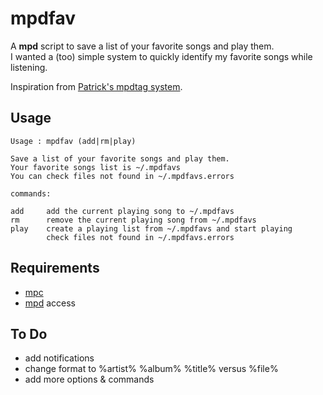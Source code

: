 mpdfav
========

A **mpd** script to save a list of your favorite songs and play them.  
I wanted a (too) simple system to quickly identify my favorite songs while listening.

Inspiration from [Patrick's mpdtag system](http://www.musicpd.org/forum/index.php?topic=1672.0).  

Usage
-----

    Usage : mpdfav (add|rm|play)

    Save a list of your favorite songs and play them.
    Your favorite songs list is ~/.mpdfavs
    You can check files not found in ~/.mpdfavs.errors

    commands:

    add     add the current playing song to ~/.mpdfavs
    rm      remove the current playing song from ~/.mpdfavs
    play    create a playing list from ~/.mpdfavs and start playing
            check files not found in ~/.mpdfavs.errors

Requirements
------------

* [mpc](http://mpd.wikia.com)
* [mpd](http://mpd.wikia.com) access

To Do
-----

* add notifications
* change format to %artist% %album% %title% versus %file%  
* add more options & commands
